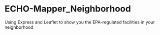 # ECHO-Mapper_Neighborhood
 Using Express and Leaflet to show you the EPA-regulated facilities in your neighborhood
